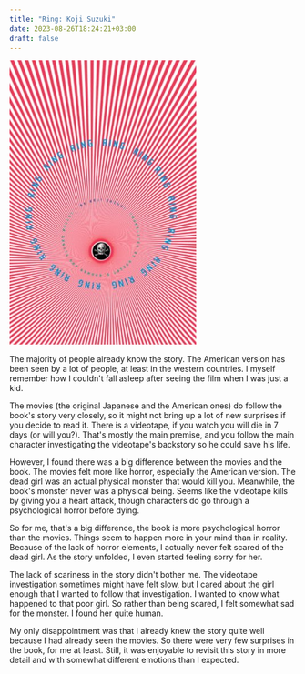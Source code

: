 ```yaml
---
title: "Ring: Koji Suzuki"
date: 2023-08-26T18:24:21+03:00
draft: false
---
```


![Cover](cover.jpg)

The majority of people already know the story. The American version has been seen by a lot of people, at least in the western countries. I myself remember how I couldn't fall asleep after seeing the film when I was just a kid.


The movies (the original Japanese and the American ones) do follow the book's story very closely, so it might not bring up a lot of new surprises if you decide to read it. There is a videotape, if you watch you will die in 7 days (or will you?). That's mostly the main premise, and you follow the main character investigating the videotape's backstory so he could save his life.


However, I found there was a big difference between the movies and the book. The movies felt more like horror, especially the American version. The dead girl was an actual physical monster that would kill you. Meanwhile, the book's monster never was a physical being. Seems like the videotape kills by giving you a heart attack, though characters do go through a psychological horror before dying.


So for me, that's a big difference, the book is more psychological horror than the movies. Things seem to happen more in your mind than in reality. Because of the lack of horror elements, I actually never felt scared of the dead girl. As the story unfolded, I even started feeling sorry for her.


The lack of scariness in the story didn't bother me. The videotape investigation sometimes might have felt slow, but I cared about the girl enough that I wanted to follow that investigation. I wanted to know what happened to that poor girl. So rather than being scared, I felt somewhat sad for the monster. I found her quite human.


My only disappointment was that I already knew the story quite well because I had already seen the movies. So there were very few surprises in the book, for me at least. Still, it was enjoyable to revisit this story in more detail and with somewhat different emotions than I expected.
